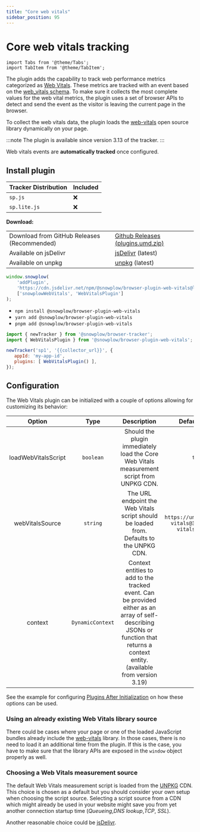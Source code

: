 ```yaml
---
title: "Core web vitals"
sidebar_position: 95
---
```


# Core web vitals tracking

```mdx-code-block
import Tabs from '@theme/Tabs';
import TabItem from '@theme/TabItem';
```

The plugin adds the capability to track web performance metrics categorized as [Web Vitals](https://web.dev/vitals/). These metrics are tracked with an event based on the [web_vitals schema](https://github.com/snowplow/iglu-central/blob/master/schemas/com.snowplowanalytics.snowplow/web_vitals/jsonschema/). To make sure it collects the most complete values for the web vital metrics, the plugin uses a set of browser APIs to detect and send the event as the visitor is leaving the current page in the browser.

To collect the web vitals data, the plugin loads the [web-vitals](https://github.com/GoogleChrome/web-vitals) open source library dynamically on your page.

:::note
The plugin is available since version 3.13 of the tracker.
:::

Web vitals events are **automatically tracked** once configured.

## Install plugin

<Tabs groupId="platform" queryString>
  <TabItem value="js" label="JavaScript (tag)" default>

| Tracker Distribution | Included |
|----------------------|----------|
| `sp.js`              | ❌        |
| `sp.lite.js`         | ❌        |

**Download:**

<table><tbody><tr><td>Download from GitHub Releases (Recommended)</td><td><a href="https://github.com/snowplow/snowplow-javascript-tracker/releases">Github Releases (plugins.umd.zip)</a></td></tr><tr><td>Available on jsDelivr</td><td><a href="https://cdn.jsdelivr.net/npm/@snowplow/browser-plugin-web-vitals@latest/dist/index.umd.min.js">jsDelivr</a> (latest)</td></tr><tr><td>Available on unpkg</td><td><a href="https://unpkg.com/@snowplow/browser-plugin-web-vitals@latest/dist/index.umd.min.js">unpkg</a> (latest)</td></tr></tbody></table>

```javascript
window.snowplow(
    'addPlugin',
    'https://cdn.jsdelivr.net/npm/@snowplow/browser-plugin-web-vitals@latest/dist/index.umd.min.js',
    ['snowplowWebVitals', 'WebVitalsPlugin']
);
```

  </TabItem>
  <TabItem value="browser" label="Browser (npm)">

- `npm install @snowplow/browser-plugin-web-vitals`
- `yarn add @snowplow/browser-plugin-web-vitals`
- `pnpm add @snowplow/browser-plugin-web-vitals`


```javascript
import { newTracker } from '@snowplow/browser-tracker';
import { WebVitalsPlugin } from '@snowplow/browser-plugin-web-vitals';

newTracker('sp1', '{{collector_url}}', { 
   appId: 'my-app-id', 
   plugins: [ WebVitalsPlugin() ],
});
```

  </TabItem>
</Tabs>

## Configuration

The Web Vitals plugin can be initialized with a couple of options allowing for customizing its behavior:

|       Option        |       Type       |                                                                                    Description                                                                                     |                      Default value                       |
|:-------------------:|:----------------:|:----------------------------------------------------------------------------------------------------------------------------------------------------------------------------------:|:--------------------------------------------------------:|
| loadWebVitalsScript |    `boolean`     |                                             Should the plugin immediately load the Core Web Vitals measurement script from UNPKG CDN.                                              |                          `true`                          |
|   webVitalsSource   |     `string`     |                                              The URL endpoint the Web Vitals script should be loaded from. Defaults to the UNPKG CDN.                                              | `https://unpkg.com/web-vitals@3/dist/web-vitals.iife.js` |
|       context       | `DynamicContext` | Context entities to add to the tracked event. Can be provided either as an array of self-describing JSONs or function that returns a context entity. (available from version 3.19) |                                                          |

See the example for configuring [Plugins After Initialization](/docs/collecting-data/collecting-from-own-applications/javascript-trackers/web-tracker/plugins/configuring-tracker-plugins/javascript/index.md#plugins-after-initialization) on how these options can be used.

### Using an already existing Web Vitals library source

There could be cases where your page or one of the loaded JavaScript bundles already include the [web-vitals](https://github.com/GoogleChrome/web-vitals) library. In those cases, there is no need to load it an additional time from the plugin. If this is the case, you have to make sure that the library APIs are exposed in the `window` object properly as well.

### Choosing a Web Vitals measurement source

The default Web Vitals measurement script is loaded from the [UNPKG](https://www.unpkg.com/) CDN. This choice is chosen as a default but you should consider your own setup when choosing the script source. Selecting a script source from a CDN which might already be used in your website might save you from yet another connection startup time (_Queueing_,_DNS lookup_,_TCP_, _SSL_).

Another reasonable choice could be [jsDelivr](https://cdn.jsdelivr.net/npm/web-vitals@3/dist/web-vitals.iife.js).

